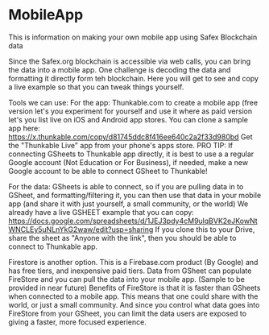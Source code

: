 # MobileApp
This is information on making your own mobile app using Safex Blockchain data

Since the Safex.org blockchain is accessible via web calls, you can bring the data into a mobile app. 
One challenge is decoding the data and formatting it directly form teh blockchain. 
Here you will get to see and copy a live example so that you can tweak things yourself. 

Tools we can use: 
For the app: 
Thunkable.com to create a mobile app (free version let's you experiment for yourself and use it where as paid version let's you list live on iOS and Android app stores. 
You can clone a sample app here: https://x.thunkable.com/copy/d81745ddc8f416ee640c2a2f33d980bd
Get the "Thunkable Live" app from your phone's apps store. 
PRO TIP: If connecting GSheets to Thunkable app directly, it is best to use a a regular Google account (Not Education or For Business), if needed, make a new Google account to be able to connect GSheet to Thunkable!

For the data: 
GSheets is able to connect, so if you are pulling data in to GSheet, and formatting/filtering it, you can then use that data in your mobile app (and share it with just yourself, a small community, or the world)
We already have a live GSHEET example that you can copy: https://docs.google.com/spreadsheets/d/1JEJ3pdy4cM9ulqBVK2eJKowNtWNCLEy5uNLnYkG2waw/edit?usp=sharing
If you clone this to your Drive, share the sheet as "Anyone with the link", then you should be able to connect to Thunkable app. 

Firestore is another option. This is a Firebase.com product (By Google) and has free tiers, and inexpensive paid tiers. Data from GSheet can populate FireStore and you can pull the data into your mobile app. (Sample to be provided in near future)
Benefits of FireStore is that it is faster than GSheets when connected to a mobile app. This means that one could share with the world, or just a small community. And since you control what data goes into FireStore from your GSheet, you can limit the data users are exposed to giving a faster, more focused experience. 

